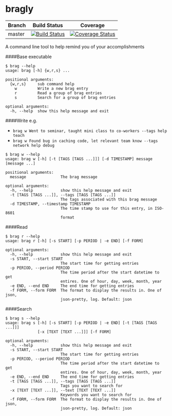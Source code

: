 # bragly
| Branch | Build Status | Coverage |
|------------|--------------|----------|
| master     | [![Build Status](https://travis-ci.org/huntcsg/bragly.svg?branch=master)](https://travis-ci.org/huntcsg/bragly)|[![Coverage Status](https://coveralls.io/repos/github/huntcsg/bragly/badge.svg?branch=master)](https://coveralls.io/github/huntcsg/bragly?branch=master)|

A command line tool to help remind you of your accomplishments

####Base executable

```
$ brag --help
usage: brag [-h] {w,r,s} ...

positional arguments:
  {w,r,s}     sub command help
    w         Write a new brag entry
    r         Read a group of brag entries
    s         Search for a group of brag entries

optional arguments:
  -h, --help  show this help message and exit
```
####Write
e.g.
 - `brag w Went to seminar, taught mini class to co-workers --tags help teach`
 - `brag w Found bug in caching code, let relevant team know --tags network help debug`
```
$ brag w --help
usage: brag w [-h] [-t [TAGS [TAGS ...]]] [-d TIMESTAMP] message [message ...]

positional arguments:
  message               The brag message

optional arguments:
  -h, --help            show this help message and exit
  -t [TAGS [TAGS ...]], --tags [TAGS [TAGS ...]]
                        The tags associated with this brag message
  -d TIMESTAMP, --timestamp TIMESTAMP
                        The time stamp to use for this entry, in ISO-8601
                        format
```
####Read
```
$ brag r --help
usage: brag r [-h] [-s START] [-p PERIOD | -e END] [-f FORM]

optional arguments:
  -h, --help            show this help message and exit
  -s START, --start START
                        The start time for getting entries
  -p PERIOD, --period PERIOD
                        The time period after the start datetime to get
                        entires. One of hour, day, week, month, year
  -e END, --end END     The end time for getting entries
  -f FORM, --form FORM  The format to display the results in. One of json,
                        json-pretty, log. Default: json
```
####Search
```
$ brag s --help
usage: brag s [-h] [-s START] [-p PERIOD | -e END] [-t [TAGS [TAGS ...]]]
              [-x [TEXT [TEXT ...]]] [-f FORM]

optional arguments:
  -h, --help            show this help message and exit
  -s START, --start START
                        The start time for getting entries
  -p PERIOD, --period PERIOD
                        The time period after the start datetime to get
                        entires. One of hour, day, week, month, year
  -e END, --end END     The end time for getting entries
  -t [TAGS [TAGS ...]], --tags [TAGS [TAGS ...]]
                        Tags you want to search for
  -x [TEXT [TEXT ...]], --text [TEXT [TEXT ...]]
                        Keywords you want to search for
  -f FORM, --form FORM  The format to display the results in. One of json,
                        json-pretty, log. Default: json
```


